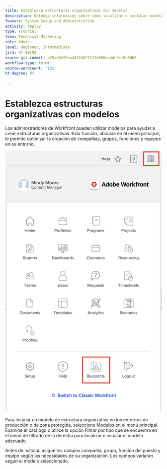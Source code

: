 ```yaml
---
title: Establezca estructuras organizativas con modelos
description: Obtenga información sobre cómo localizar e instalar modelos y agregarlos al [!UICONTROL Menú principal].
feature: System Setup and Administration
activity: deploy
type: Tutorial
team: Technical Marketing
role: Admin
level: Beginner, Intermediate
jira: KT-10102
source-git-commit: a25a49e59ca483246271214886ea4dc9c10e8d66
workflow-type: tm+mt
source-wordcount: '131'
ht-degree: 0%

---
```




# Establezca estructuras organizativas con modelos

Los administradores de Workfront pueden utilizar modelos para ayudar a crear estructuras organizativas. Esta función, ubicada en el menú principal, le permite optimizar la creación de compañías, grupos, funciones y equipos en su entorno.

![Estructuras de organización con [!UICONTROL Modelos]](assets/BP_orgstructure_01.png)

Para instalar un modelo de estructura organizativa en los entornos de producción o de zona protegida, seleccione Modelos en el menú principal. Examine el catálogo o utilice la opción Filtrar por tipo que se encuentra en el menú de filtrado de la derecha para localizar e instalar el modelo adecuado.

Antes de instalar, asigne los campos compañía, grupo, función del puesto y equipo según las necesidades de su organización. Los campos variarán según el modelo seleccionado.

<!--Note: There are two types of Blueprints—Project Template and Organizational Structure. For more information on using blueprints and steps you need to take following installation, refer to the Blueprints articles.-->
